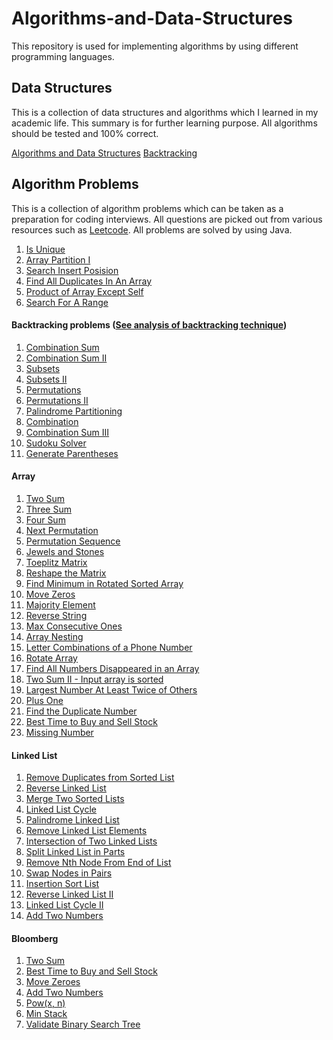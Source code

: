 # Algorithms-and-Data-Structures
This repository is used for implementing algorithms by using different programming languages.

## Data Structures
This is a collection of data structures and algorithms which I learned in my academic life.
This summary is for further learning purpose.
All algorithms should be tested and 100% correct.

[Algorithms and Data Structures](/algorithms/algo.md)
[Backtracking](algorithms/backtracking.md)

## Algorithm Problems
This is a collection of algorithm problems which can be taken as a preparation for coding interviews. 
All questions are picked out from various resources such as [Leetcode](https://leetcode.com). 
All problems are solved by using Java.

1. [Is Unique](/problems/is-unique.md)
2. [Array Partition I](/problems/array-partition-1.md)
3. [Search Insert Posision](/problems/search-insert-position.md)
4. [Find All Duplicates In An Array](/problems/find-all-duplicates-in-an-array.md)
5. [Product of Array Except Self](/problems/product-of-array-except-self.md)
6. [Search For A Range](/problems/SearchForARange.md)
#### Backtracking problems ([See analysis of backtracking technique](algorithms/backtracking.md))
1. [Combination Sum](/problems/combination-sum.md) 
2. [Combination Sum II](/problems/combination-sum2.md)
3. [Subsets](problems/subsets.md)
4. [Subsets II](problems/subsets2.md)
5. [Permutations](problems/permutations.md)
6. [Permutations II](problems/permutations2.md)
7. [Palindrome Partitioning](problems/palindrome-partitioning.md)
8. [Combination](problems/combination.md)
9. [Combination Sum III](problems/combination-sum3.md)
10. [Sudoku Solver](problems/sudoku-solver.md)
11. [Generate Parentheses](problems/generate-parentheses.md)
#### Array
1. [Two Sum](problems/two-sum.md)
2. [Three Sum](problems/three-sum.md)
3. [Four Sum](problems/four-sum.md)
4. [Next Permutation](problems/next-permutation.md)
5. [Permutation Sequence](problems/permutation-sequence.md)
6. [Jewels and Stones](problems/jewels-and-stones.md)
7. [Toeplitz Matrix](problems/toeplitz-matrix.md)
8. [Reshape the Matrix](problems/reshape-the-matrix.md)
9. [Find Minimum in Rotated Sorted Array](problems/find-minimum-in-rotated-sorted-array.md)
10. [Move Zeros](problems/move-zeros.md)
11. [Majority Element](problems/majority-element.md)
12. [Reverse String](problems/reverse-string.md)
13. [Max Consecutive Ones](problems/max-consecutive-ones.md)
14. [Array Nesting](problems/array-nesting.md)
15. [Letter Combinations of a Phone Number](problems/letter-combinations-of-a-phone-number.md)
16. [Rotate Array](problems/rotate-array.md)
17. [Find All Numbers Disappeared in an Array](problems/find-all-numbers-disappeared-in-an-array.md)
18. [Two Sum II - Input array is sorted](problems/two-sum-2-Input-array-is-sorted.md)
19. [Largest Number At Least Twice of Others](problems/largest-number-at-least-twice-of-others.md)
20. [Plus One](problems/plus-one.md)
21. [Find the Duplicate Number](problems/find-the-duplicate-number.md)
22. [Best Time to Buy and Sell Stock](problems/best-time-to-buy-and-sell-stock.md)
23. [Missing Number](problems/missing-number.md)
#### Linked List
1. [Remove Duplicates from Sorted List](problems/remove-duplicates-from-sorted-list.md)
2. [Reverse Linked List](problems/reverse-linked-list.md)
3. [Merge Two Sorted Lists](problems/merge-two-sorted-lists.md)
4. [Linked List Cycle](problems/linked-list-cycle.md)
5. [Palindrome Linked List](problems/palindrome-linked-list.md)
6. [Remove Linked List Elements](problems/remove-linked-list-elements.md)
7. [Intersection of Two Linked Lists](problems/intersection-of-two-linked-lists.md)
8. [Split Linked List in Parts](problems/split-linked-list-in-parts.md)
9. [Remove Nth Node From End of List](problems/remove-nth-node-from-end-of-list.md)
10. [Swap Nodes in Pairs](problems/swap-nodes-in-pairs.md)
11. [Insertion Sort List](problems/insertion-sort-list.md)
12. [Reverse Linked List II](problems/reverse-linked-list-2.md)
13. [Linked List Cycle II](problems/linked-list-cycle-2.md)
14. [Add Two Numbers](problems/add-two-numbers.md)
#### Bloomberg
1. [Two Sum](problems/two-sum.md)
2. [Best Time to Buy and Sell Stock](problems/best-time-to-buy-and-sell-stock.md)
3. [Move Zeroes](problems/move-zeros.md)
4. [Add Two Numbers](problems/add-two-numbers.md)
5. [Pow(x, n)](problems/pow.md)
6. [Min Stack](problems/min-stack.md)
7. [Validate Binary Search Tree](problems/validate-binary-search-tree.md)
